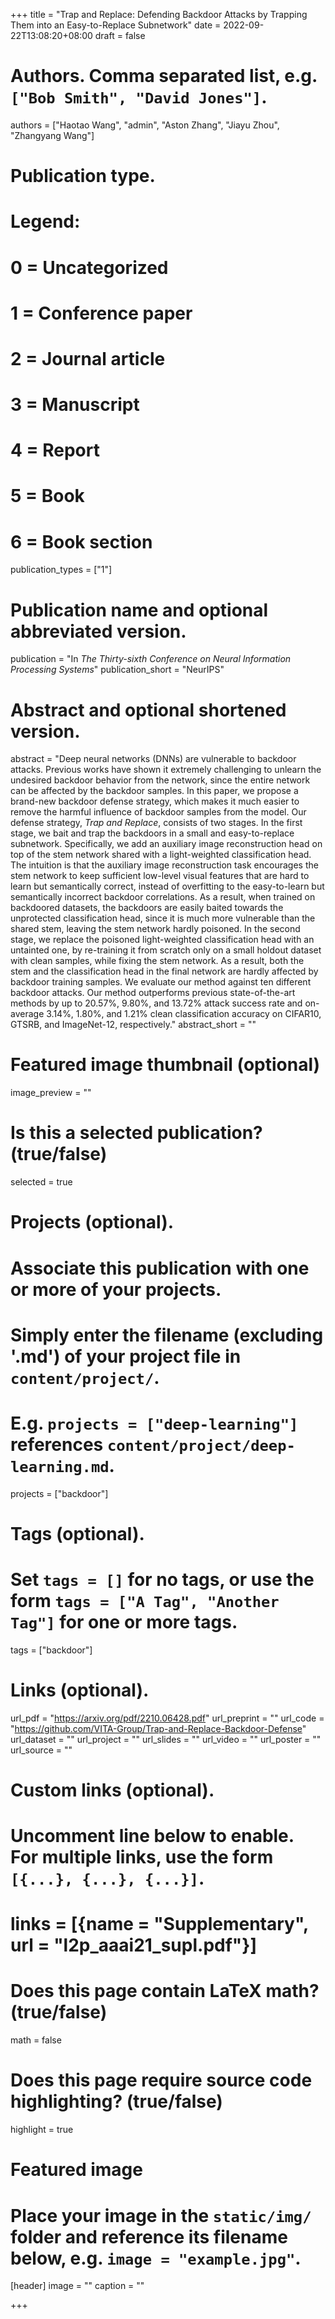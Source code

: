 +++
title = "Trap and Replace: Defending Backdoor Attacks by Trapping Them into an Easy-to-Replace Subnetwork"
date = 2022-09-22T13:08:20+08:00
draft = false

# Authors. Comma separated list, e.g. `["Bob Smith", "David Jones"]`.
authors = ["Haotao Wang", "admin", "Aston Zhang", "Jiayu Zhou", "Zhangyang Wang"]

# Publication type.
# Legend:
# 0 = Uncategorized
# 1 = Conference paper
# 2 = Journal article
# 3 = Manuscript
# 4 = Report
# 5 = Book
# 6 = Book section
publication_types = ["1"]

# Publication name and optional abbreviated version.
publication = "In *The Thirty-sixth Conference on Neural Information Processing Systems*"
publication_short = "NeurIPS"

# Abstract and optional shortened version.
abstract = "Deep neural networks (DNNs) are vulnerable to backdoor attacks. Previous works have shown it extremely challenging to unlearn the undesired backdoor behavior from the network, since the entire network can be affected by the backdoor samples. In this paper, we propose a brand-new backdoor defense strategy, which makes it much easier to remove the harmful influence of backdoor samples from the model. Our defense strategy, _Trap and Replace_, consists of two stages. In the first stage, we bait and trap the backdoors in a small and easy-to-replace subnetwork. Specifically, we add an auxiliary image reconstruction head on top of the stem network shared with a light-weighted classification head. The intuition is that the auxiliary image reconstruction task encourages the stem network to keep sufficient low-level visual features that are hard to learn but semantically correct, instead of overfitting to the easy-to-learn but semantically incorrect backdoor correlations.  As a result, when trained on backdoored datasets, the backdoors are easily baited towards the unprotected classification head, since it is much more vulnerable than the shared stem, leaving the stem network hardly poisoned. In the second stage, we replace the poisoned light-weighted classification head with an untainted one, by re-training it from scratch only on a small holdout dataset with clean samples, while fixing the stem network. As a result, both the stem and the classification head in the final network are hardly affected by backdoor training samples. We evaluate our method against ten different backdoor attacks. Our method outperforms previous state-of-the-art methods by up to 20.57%, 9.80%, and 13.72% attack success rate and on-average 3.14%, 1.80%, and 1.21% clean classification accuracy on CIFAR10, GTSRB, and ImageNet-12, respectively."
abstract_short = ""

# Featured image thumbnail (optional)
image_preview = ""

# Is this a selected publication? (true/false)
selected = true

# Projects (optional).
#   Associate this publication with one or more of your projects.
#   Simply enter the filename (excluding '.md') of your project file in `content/project/`.
#   E.g. `projects = ["deep-learning"]` references `content/project/deep-learning.md`.
projects = ["backdoor"]

# Tags (optional).
#   Set `tags = []` for no tags, or use the form `tags = ["A Tag", "Another Tag"]` for one or more tags.
tags = ["backdoor"]

# Links (optional).
url_pdf = "https://arxiv.org/pdf/2210.06428.pdf"
url_preprint = ""
url_code = "https://github.com/VITA-Group/Trap-and-Replace-Backdoor-Defense"
url_dataset = ""
url_project = ""
url_slides = ""
url_video = ""
url_poster = ""
url_source = ""

# Custom links (optional).
#   Uncomment line below to enable. For multiple links, use the form `[{...}, {...}, {...}]`.
# links = [{name = "Supplementary", url = "l2p_aaai21_supl.pdf"}]

# Does this page contain LaTeX math? (true/false)
math = false

# Does this page require source code highlighting? (true/false)
highlight = true

# Featured image
# Place your image in the `static/img/` folder and reference its filename below, e.g. `image = "example.jpg"`.
[header]
image = ""
caption = ""

+++
